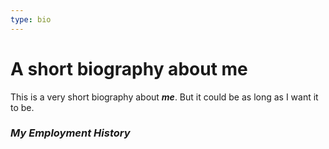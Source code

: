 ```yaml
---
type: bio
---
```


# A short biography about me

This is a very short biography about **_me_**. But it could be as long as I want it to be.

### **_My Employment History_**
